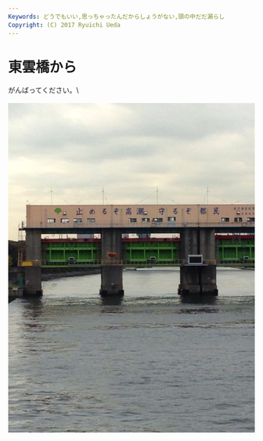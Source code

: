```yaml
---
Keywords: どうでもいい,思っちゃったんだからしょうがない,頭の中だだ漏らし
Copyright: (C) 2017 Ryuichi Ueda
---
```


# 東雲橋から
がんばってください。\\<br /><br /><a href="20131111-1833012.jpg"><img src="20131111-1833012.jpg" alt="20131111-183301.jpg" class="alignnone size-full" /></a>
